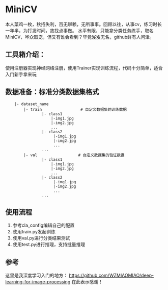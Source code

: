 # MiniCV
本人菜鸡一枚，秋招失利，百无聊赖，无所事事。回顾以往，从事cv，练习时长一年半，为打发时间，故找点事做。
水平有限，只能拿分类任务练手，取名MiniCV，哗众取宠，但又有谁会看到？毕竟岌岌无名，github鲜有人问津。

## 工具箱介绍：
使用注册器实现神经网络注册，使用Trainer实现训练流程，代码十分简单，适合入门新手拿来玩
## 数据准备：标准分类数据集格式
        |- dataset_name
            |- train                 # 自定义数据集的训练数据
                    |- class1
                        |-img1.jpg
                        |-img2.jpg
                        ...
                    |- class2  
                         |-img1.jpg
                         |-img2.jpg
                         ...
                    ...
            |- val                  # 自定义数据集的验证数据
                    |- class1
                        |-img1.jpg
                        |-img2.jpg
                        ...
                    |- class2  
                         |-img1.jpg
                         |-img2.jpg
                         ...
                    ...

## 使用流程
1. 参考cla_config编辑自己的配置
2. 使用train.py发起训练
3. 使用val.py进行分类结果测试
4. 使用test.py进行推理，支持批量推理

## 参考
这里是我深度学习入门的地方：
https://github.com/WZMIAOMIAO/deep-learning-for-image-processing
在此表示感谢！
